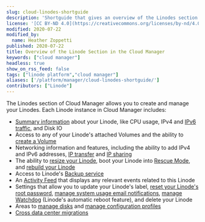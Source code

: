 ```yaml
---
slug: cloud-linodes-shortguide
description: 'Shortguide that gives an overview of the Linodes section of the Cloud Manager.'
license: '[CC BY-ND 4.0](https://creativecommons.org/licenses/by-nd/4.0)'
modified: 2020-07-22
modified_by:
  name: Heather Zoppetti
published: 2020-07-22
title: Overview of the Linode Section in the Cloud Manager
keywords: ["cloud manager"]
headless: true
show_on_rss_feed: false
tags: ["linode platform","cloud manager"]
aliases: ['/platform/manager/cloud-linodes-shortguide/']
contributors: ["Linode"]
---
```


The Linodes section of Cloud Manager allows you to create and manage your Linodes. Each Linode instance in Cloud Manager includes:

- [Summary information](/docs/products/compute/compute-instances/guides/monitor-and-maintain/#linode-cloud-manager) about your Linode, like CPU usage, IPv4 and [IPv6 traffic](/docs/products/compute/compute-instances/guides/ipv6/), and Disk IO
- Access to any of your Linode's attached Volumes and the ability to [create a Volume](/docs/products/storage/block-storage/guides/manage-volumes/)
- Networking information and features, including the ability to add IPv4 and IPv6 addresses, [IP transfer](/docs/products/compute/compute-instances/guides/manage-ip-addresses/#transferring-ip-addresses) and [IP sharing](/docs/products/compute/compute-instances/guides/manage-ip-addresses/#configuring-ip-sharing)
- The ability to [resize your Linode](/docs/products/compute/compute-instances/guides/resize/), boot your Linode into [Rescue Mode](/docs/products/compute/compute-instances/guides/rescue-and-rebuild/#rescue-mode-overview), and [rebuild your Linode](/docs/products/compute/compute-instances/guides/rescue-and-rebuild/#rebuilding)
- Access to Linode's [Backup service](/docs/products/storage/backups/#enable-the-backup-service)
- An [Activity Feed](/docs/products/tools/cloud-manager/guides/events-and-activity-feeds/#viewing-a-linodes-activity-feed) that displays any relevant events related to this Linode
- Settings that allow you to update your Linode's label, [reset your Linode's root password](/docs/products/compute/compute-instances/guides/reset-root-password/), [manage system usage email notifications](/docs/products/compute/compute-instances/guides/monitor-and-maintain/#configure-linode-cloud-manager-email-alerts), [manage Watchdog](/docs/products/compute/compute-instances/guides/monitor-and-maintain/#configure-shutdown-watchdog) (Linode's automatic reboot feature), and delete your Linode
- Areas to [manage disks](/docs/products/compute/compute-instances/guides/disks-and-storage/) and [manage configuration profiles](/docs/products/compute/compute-instances/guides/configuration-profiles/)
- [Cross data center migrations](/docs/products/compute/compute-instances/guides/migrate-to-different-dc/)
